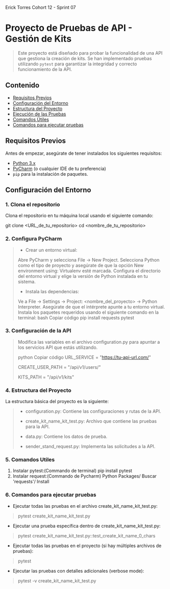 
Erick Torres Cohort 12 - Sprint 07
# Proyecto de Pruebas de API - Gestión de Kits

> Este proyecto está diseñado para probar la funcionalidad de una API que gestiona la creación de kits. Se han implementado pruebas utilizando `pytest` para garantizar la integridad y correcto funcionamiento de la API.

## Contenido

- [Requisitos Previos](#requisitos-previos)
- [Configuración del Entorno](#configuración-del-entorno)
- [Estructura del Proyecto](#estructura-del-proyecto)
- [Ejecución de las Pruebas](#ejecución-de-las-pruebas)
- [Comandos Útiles](#comandos-útiles)
- [Comandos para ejecutar pruebas](#comandos-para-ejecutar-pruebas)

## Requisitos Previos

Antes de empezar, asegúrate de tener instalados los siguientes requisitos:

- [Python 3.x](https://www.python.org/downloads/)
- [PyCharm](https://www.jetbrains.com/pycharm/download/) (o cualquier IDE de tu preferencia)
- `pip` para la instalación de paquetes.

## Configuración del Entorno

### 1. Clona el repositorio

Clona el repositorio en tu máquina local usando el siguiente comando:


git clone <URL_de_tu_repositorio>
cd <nombre_de_tu_repositorio>

### 2. Configura PyCharm

> - Crear un entorno virtual: 
> 
> Abre PyCharm y selecciona File -> New Project.
Selecciona Python como el tipo de proyecto y asegúrate de que la opción New environment using: Virtualenv esté marcada.
Configura el directorio del entorno virtual y elige la versión de Python instalada en tu sistema.
>- Instala las dependencias:
>
>Ve a File -> Settings -> Project: <nombre_del_proyecto> -> Python Interpreter.
Asegúrate de que el intérprete apunte a tu entorno virtual.
Instala los paquetes requeridos usando el siguiente comando en la terminal:
bash
Copiar código
pip install requests pytest

### 3. Configuración de la API
>Modifica las variables en el archivo configuration.py para apuntar a los servicios API que estás utilizando.
>
>python
Copiar código
URL_SERVICE = "https://tu-api-url.com/"
>
>CREATE_USER_PATH = "/api/v1/users/"
>
>KITS_PATH = "/api/v1/kits"

### 4. Estructura del Proyecto
La estructura básica del proyecto es la siguiente:

>- configuration.py: Contiene las configuraciones y rutas de la API.
> 
>- create_kit_name_kit_test.py: Archivo que contiene las pruebas para la API.
> 
>- data.py: Contiene los datos de prueba.
> 
>- sender_stand_request.py: Implementa las solicitudes a la API.

### 5. Comandos Utiles
1. Instalar pytest:(Commando de terminal) pip install pytest
2. Instalar request:(Commando de Pycharm) Python Packages/ Buscar 'requests'/ Install

### 6. Comandos para ejecutar pruebas 
- Ejecutar todas las pruebas en el archivo create_kit_name_kit_test.py:
> pytest create_kit_name_kit_test.py
- Ejecutar una prueba específica dentro de create_kit_name_kit_test.py:
> pytest create_kit_name_kit_test.py::test_create_kit_name_0_chars
- Ejecutar todas las pruebas en el proyecto (si hay múltiples archivos de pruebas):
> pytest
- Ejecutar las pruebas con detalles adicionales (verbose mode):
> pytest -v create_kit_name_kit_test.py
